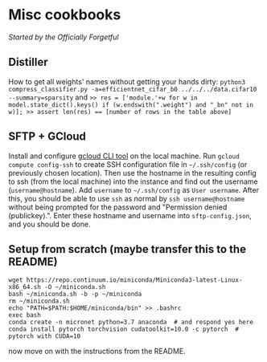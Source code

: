 # Misc cookbooks

*Started by the Officially Forgetful*

## Distiller

How to get all weights' names without getting your hands dirty:
`python3 compress_classifier.py -a=efficientnet_cifar_b0 ../../../data.cifar10 --summary=sparsity`
and `>> res = ['module.'+w for w in model.state_dict().keys() if (w.endswith(".weight") and "_bn" not in w)]; >> assert len(res) == [number of rows in the table above]`

## SFTP + GCloud

Install and configure [gcloud CLI tool](https://cloud.google.com/compute/docs/gcloud-compute/) on the local machine. Run `gcloud compute config-ssh` to create SSH configuration file in `~/.ssh/config` (or previously chosen location). Then use the hostname in the resulting config to ssh (from the local machine) into the instance and find out the username (`username@hostname`). Add `username` to `~/.ssh/config` as `User username`. After this, you should be able to use `ssh` as normal by `ssh username@hostname` without being prompted for the password and "Permission denied (publickey).". Enter these hostname and username into `sftp-config.json`, and you should be done.

## Setup from scratch (maybe transfer this to the README)

```
wget https://repo.continuum.io/miniconda/Miniconda3-latest-Linux-x86_64.sh -O ~/miniconda.sh
bash ~/miniconda.sh -b -p ~/miniconda 
rm ~/miniconda.sh
echo "PATH=$PATH:$HOME/miniconda/bin" >> .bashrc
exec bash
conda create -n micronet python=3.7 anaconda  # and respond yes here
conda install pytorch torchvision cudatoolkit=10.0 -c pytorch  # pytorch with CUDA=10
```

now move on with the instructions from the README.

